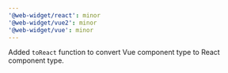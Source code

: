 ```yaml
---
'@web-widget/react': minor
'@web-widget/vue2': minor
'@web-widget/vue': minor
---
```


Added `toReact` function to convert Vue component type to React component type.

